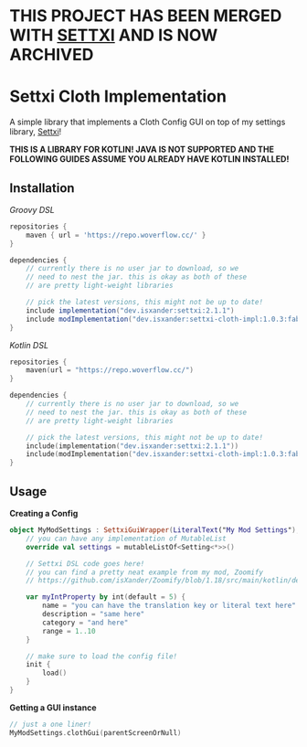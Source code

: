 # THIS PROJECT HAS BEEN MERGED WITH [SETTXI](https://github.com/isxander/settxi) AND IS NOW ARCHIVED

# Settxi Cloth Implementation

A simple library that implements a Cloth Config GUI on top of my settings library, [Settxi](https://github.com/isXander/Settxi)!

**THIS IS A LIBRARY FOR KOTLIN!
JAVA IS NOT SUPPORTED AND THE FOLLOWING
GUIDES ASSUME YOU ALREADY HAVE KOTLIN INSTALLED!**

## Installation

*Groovy DSL*
```groovy
repositories {
    maven { url = 'https://repo.woverflow.cc/' }
}

dependencies {
    // currently there is no user jar to download, so we
    // need to nest the jar. this is okay as both of these
    // are pretty light-weight libraries

    // pick the latest versions, this might not be up to date!
    include implementation("dev.isxander:settxi:2.1.1")
    include modImplementation("dev.isxander:settxi-cloth-impl:1.0.3:fabric-1.19")
}
```

*Kotlin DSL*
```kotlin
repositories {
    maven(url = "https://repo.woverflow.cc/")
}

dependencies {
    // currently there is no user jar to download, so we
    // need to nest the jar. this is okay as both of these
    // are pretty light-weight libraries

    // pick the latest versions, this might not be up to date!
    include(implementation("dev.isxander:settxi:2.1.1"))
    include(modImplementation("dev.isxander:settxi-cloth-impl:1.0.3:fabric-1.19"))
}
```

## Usage

**Creating a Config**
```kotlin
object MyModSettings : SettxiGuiWrapper(LiteralText("My Mod Settings"), File(MinecraftClient.getInstance().runDirectory, "config/mymodconfig.json")) {
    // you can have any implementation of MutableList
    override val settings = mutableListOf<Setting<*>>()

    // Settxi DSL code goes here!
    // you can find a pretty neat example from my mod, Zoomify
    // https://github.com/isXander/Zoomify/blob/1.18/src/main/kotlin/dev/isxander/zoomify/config/ZoomifySettings.kt

    var myIntProperty by int(default = 5) {
        name = "you can have the translation key or literal text here"
        description = "same here"
        category = "and here"
        range = 1..10
    }

    // make sure to load the config file!
    init {
        load()
    }
}
```

**Getting a GUI instance**
```kotlin
// just a one liner!
MyModSettings.clothGui(parentScreenOrNull)
```
